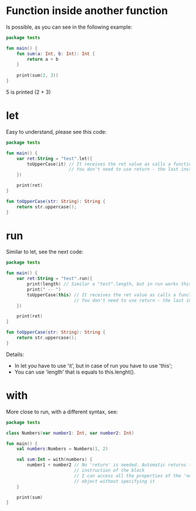 # Function inside another function

Is possible, as you can see in the following example:

```kotlin
package tests

fun main() {
    fun sum(a: Int, b: Int): Int {
        return a + b
    }
    
    print(sum(2, 3))
}
```

5 is printed (2 + 3)


# let

Easy to understand, please see this code:

```kotlin
package tests

fun main() {
    var ret:String = "test".let({
        toUpperCase(it) // It receives the ret value as calls a function
                        // You don't need to use return - the last instruction is returned
    })

    print(ret)
}

fun toUpperCase(str: String): String {
    return str.uppercase();
}
```


# run

Similar to let, see the next code:

```kotlin
package tests

fun main() {
    var ret:String = "test".run({
        print(length) // Similar a "test".length, but in run works this way
        print(" -- ")
        toUpperCase(this) // It receives the ret value as calls a function
                          // You don't need to use return - the last instruction is returned        
    })

    print(ret)
}

fun toUpperCase(str: String): String {
    return str.uppercase();
}
```

Details:
- In let you have to use 'it', but in case of run you have to use 'this';
- You can use 'length' that is equals to this.lenght().


# with

More close to run, with a different syntax, see:

```kotlin
package tests

class Numbers(var number1: Int, var number2: Int)

fun main() {
    val numbers:Numbers = Numbers(1, 2)

    val sum:Int = with(numbers) {
        number1 + number2 // No 'return' is needed. Automatic returns the last 
                          // instruction of the block
                          // I can access all the properties of the 'numbers'
                          // object without specifying it
    }

    print(sum)
}
```